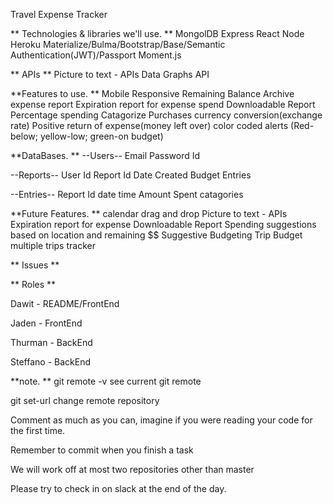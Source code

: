 Travel Expense Tracker

** Technologies & libraries we'll use. **
MongolDB
Express
React
Node
Heroku
Materialize/Bulma/Bootstrap/Base/Semantic
Authentication(JWT)/Passport
Moment.js

** APIs **
Picture to text - APIs
Data Graphs API

**Features to use. **
Mobile Responsive
Remaining Balance 
Archive expense report
Expiration report for expense spend
Downloadable Report
Percentage spending
Catagorize Purchases
currency conversion(exchange rate)
Positive return of expense(money left over)
color coded alerts (Red-below; yellow-low; green-on budget)

**DataBases. **
--Users--
Email
Password
Id

--Reports--
User Id
Report Id
Date Created
Budget
Entries

--Entries--
Report Id
date
time
Amount Spent
catagories


**Future Features. **
calendar
drag and drop
Picture to text - APIs
Expiration report for expense
Downloadable Report
Spending suggestions based on location and remaining $$
Suggestive Budgeting
Trip Budget
multiple trips tracker


** Issues **

** Roles **

Dawit - README/FrontEnd

Jaden - FrontEnd

Thurman - BackEnd

Steffano - BackEnd

**note. **
git remote -v
see current git remote

git set-url <origin> <remote repository>
change remote repository

Comment as much as you can, imagine if you were reading your code for the first time.

Remember to commit when you finish a task

We will work off at most two repositories other than master

Please try to check in on slack at the end of the day.